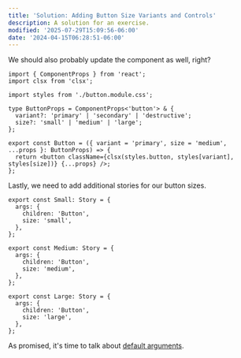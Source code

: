 ```yaml
---
title: 'Solution: Adding Button Size Variants and Controls'
description: A solution for an exercise.
modified: '2025-07-29T15:09:56-06:00'
date: '2024-04-15T06:28:51-06:00'
---
```


We should also probably update the component as well, right?

```tsx
import { ComponentProps } from 'react';
import clsx from 'clsx';

import styles from './button.module.css';

type ButtonProps = ComponentProps<'button'> & {
  variant?: 'primary' | 'secondary' | 'destructive';
  size?: 'small' | 'medium' | 'large';
};

export const Button = ({ variant = 'primary', size = 'medium', ...props }: ButtonProps) => {
  return <button className={clsx(styles.button, styles[variant], styles[size])} {...props} />;
};
```

Lastly, we need to add additional stories for our button sizes.

```tsx
export const Small: Story = {
  args: {
    children: 'Button',
    size: 'small',
  },
};

export const Medium: Story = {
  args: {
    children: 'Button',
    size: 'medium',
  },
};

export const Large: Story = {
  args: {
    children: 'Button',
    size: 'large',
  },
};
```

As promised, it's time to talk about [default arguments](default-args.md).
